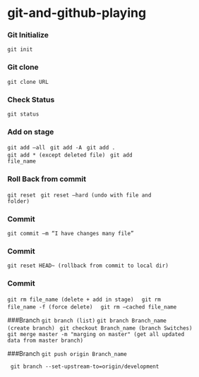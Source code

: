 # git-and-github-playing
### Git Initialize
<code>git init</code>

### Git clone
<code>git clone URL </code>

### Check Status
<code>git status </code>

### Add on stage
<code>git add –all </code>
<code>git add -A </code>
<code>git add . </code>
<code>git add * (except deleted file) </code>
<code>git add file_name </code>

### Roll Back from commit
<code>git reset </code>
<code>git reset –hard (undo with file and folder)
 </code>

### Commit
<code>git commit –m “I have changes many file” </code>

### Commit
<code>git reset HEAD~ (rollback from commit to local dir) </code>

### Commit
<code>git rm file_name (delete + add in stage) </code>
<code> git rm file_name -f (force delete) </code>
<code> git rm –cached file_name </code>

###Branch
<code>git branch (list)</code>
<code>git branch Branch_name (create branch) </code>
<code>git checkout Branch_name (branch Switches) </code>
<code>git merge master -m "marging on master" (get all updated data from master branch) </code>

###Branch
<code>git push origin Branch_name</code>

<code> git branch --set-upstream-to=origin/development</code>
